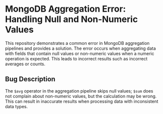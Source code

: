 # MongoDB Aggregation Error: Handling Null and Non-Numeric Values
This repository demonstrates a common error in MongoDB aggregation pipelines and provides a solution. The error occurs when aggregating data with fields that contain null values or non-numeric values when a numeric operation is expected. This leads to incorrect results such as incorrect averages or counts.
## Bug Description
The `$avg` operator in the aggregation pipeline skips null values; `$sum` does not complain about non-numeric values, but the calculation may be wrong.  This can result in inaccurate results when processing data with inconsistent data types.